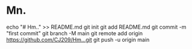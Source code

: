 # Mn.
echo "# Hm.." >> README.md git init git add README.md git commit -m "first commit" git branch -M main git remote add origin https://github.com/CJ209/Hm...git git push -u origin main
